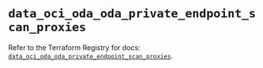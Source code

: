 # `data_oci_oda_oda_private_endpoint_scan_proxies`

Refer to the Terraform Registry for docs: [`data_oci_oda_oda_private_endpoint_scan_proxies`](https://registry.terraform.io/providers/oracle/oci/7.19.0/docs/data-sources/oda_oda_private_endpoint_scan_proxies).

